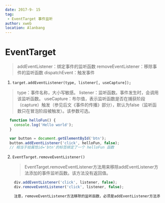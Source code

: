 ```yaml
---
date: 2017-9- 15
tag: 
 - EventTarget 事件监听
author: xweb
location: Alanbang
---
```

# EventTarget 

  > addEventListener：绑定事件的监听函数
  > removeEventListener：移除事件的监听函数
  > dispatchEvent：触发事件

1. `target.addEventListener(type, listener[, useCapture]);`

  > type：事件名称，大小写敏感。
  > listener：监听函数。事件发生时，会调用该监听函数。
  > useCapture：布尔值，表示监听函数是否在捕获阶段（capture）触发（参见后文《事件的传播》部分），默认为false（监听函数只在冒泡阶段被触发）。该参数可选。

  ```js
    function helloFun() {
      console.log('Hello world');
    }

    var button = document.getElementById('btn');
    button.addEventListener('click', helloFun, false);
    // 相当于给属性id='btn'的标签绑定了一个 helloFun 函数
  ```

2. `EventTarget.removeEventListener()`
    > EventTarget.removeEventListener方法用来移除addEventListener方法添加的事件监听函数。该方法没有返回值。
  ```js
      div.addEventListener('click', listener, false);
      div.removeEventListener('click', listener, false);
      
      注意，removeEventListener方法移除的监听函数，必须是addEventListener方法添加的那个监听函数，而且必须在同一个元素节点，否则无效。
  ```